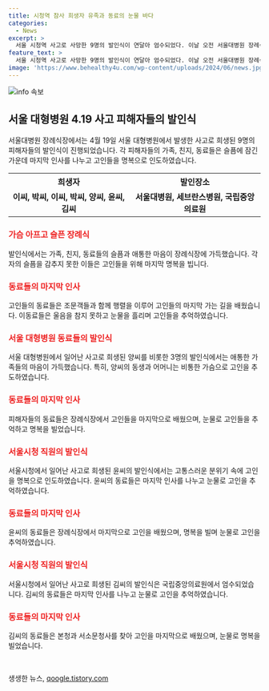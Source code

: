 ```yaml
---
title: 시청역 참사 희생자 유족과 동료의 눈물 바다
categories:
  - News
excerpt: >
  서울 시청역 사고로 사망한 9명의 발인식이 연달아 엄수되었다. 이날 오전 서울대병원 장례식장에서는 향년 54세의 이모씨의 발인식이 치러졌는데, 직장 동료들 또한 운구차를 따라오며 슬픔을 감추지 못했다. 사고로 목숨을 잃은 이들은 모두 같은 학교나 직장에서 서로를 알고 지냈던 동료들이었다. 운구행렬에서는 유족들의 슬픔과 안타까움이 고스란히 전해졌으며, 동료들의 마음도 무겁게 느껴졌다. 서울대병원에서는 또 다른 세 명의 동료들의 발인식도 엄수되었는데, 이들의 운구행렬 또한 마찬가지로 슬픔에 잠긴 분위기 속에 묻혀들었다.
feature_text: >
  서울 시청역 사고로 사망한 9명의 발인식이 연달아 엄수되었다. 이날 오전 서울대병원 장례식장에서는 향년 54세의 이모씨의 발인식이 치러졌는데, 직장 동료들 또한 운구차를 따라오며 슬픔을 감추지 못했다. 사고로 목숨을 잃은 이들은 모두 같은 학교나 직장에서 서로를 알고 지냈던 동료들이었다. 운구행렬에서는 유족들의 슬픔과 안타까움이 고스란히 전해졌으며, 동료들의 마음도 무겁게 느껴졌다. 서울대병원에서는 또 다른 세 명의 동료들의 발인식도 엄수되었는데, 이들의 운구행렬 또한 마찬가지로 슬픔에 잠긴 분위기 속에 묻혀들었다.
image: 'https://www.behealthy4u.com/wp-content/uploads/2024/06/news.jpg'
---
```


<p><img src="https://www.behealthy4u.com/wp-content/uploads/2024/06/news.jpg" alt="info 속보" /></p>

<h2 data-ke-size="size26">서울 대형병원 4.19 사고 피해자들의 발인식</h2>

<p data-ke-size="size16">서울대병원 장례식장에서는 4월 19일 서울 대형병원에서 발생한 사고로 희생된 9명의 피해자들의 발인식이 진행되었습니다. 각 피해자들의 가족, 친지, 동료들은 슬픔에 잠긴 가운데 마지막 인사를 나누고 고인들을 명복으로 인도하였습니다.</p>

<table>
    <tr>
        <th style="text-align: center;">희생자</th>
        <th style="text-align: center;">발인장소</th>
    </tr>
    <tr>
        <td style="text-align: center; height: 17px;"><b>이씨, 박씨, 이씨, 박씨, 양씨, 윤씨, 김씨</b></td>
        <td style="text-align: center; height: 17px;"><b>서울대병원, 세브란스병원, 국립중앙의료원</b></td>
    </tr>
</table>

<h3 data-ke-size="size24"><b><span style="color: #ee2323;">가슴 아프고 슬픈 장례식</span></b></h3>

<p data-ke-size="size16">발인식에서는 가족, 친지, 동료들의 슬픔과 애통한 마음이 장례식장에 가득했습니다. 각자의 슬픔을 감추지 못한 이들은 고인들을 위해 마지막 명복을 빕니다.</p>

<h3 data-ke-size="size24"><b><span style="color: #ee2323;">동료들의 마지막 인사</span></b></h3>

<p data-ke-size="size16">고인들의 동료들은 조문객들과 함께 행렬을 이루어 고인들의 마지막 가는 길을 배웠습니다. 이동료들은 울음을 참지 못하고 눈물을 흘리며 고인들을 추억하였습니다.</p>

<h3 data-ke-size="size24"><b><span style="color: #ee2323;">서울 대형병원 동료들의 발인식</span></b></h3>

<p data-ke-size="size16">서울 대형병원에서 일어난 사고로 희생된 양씨를 비롯한 3명의 발인식에서는 애통한 가족들의 마음이 가득했습니다. 특히, 양씨의 동생과 어머니는 비통한 가슴으로 고인을 추도하였습니다.</p>

<h3 data-ke-size="size24"><b><span style="color: #ee2323;">동료들의 마지막 인사</span></b></h3>

<p data-ke-size="size16">피해자들의 동료들은 장례식장에서 고인들을 마지막으로 배웠으며, 눈물로 고인들을 추억하고 명복을 빌었습니다.</p>

<h3 data-ke-size="size24"><b><span style="color: #ee2323;">서울시청 직원의 발인식</span></b></h3>

<p data-ke-size="size16">서울시청에서 일어난 사고로 희생된 윤씨의 발인식에서는 고통스러운 분위기 속에 고인을 명복으로 인도하였습니다. 윤씨의 동료들은 마지막 인사를 나누고 눈물로 고인을 추억하였습니다.</p>

<h3 data-ke-size="size24"><b><span style="color: #ee2323;">동료들의 마지막 인사</span></b></h3>

<p data-ke-size="size16">윤씨의 동료들은 장례식장에서 마지막으로 고인을 배웠으며, 명복을 빌며 눈물로 고인을 추억하였습니다.</p>

<h3 data-ke-size="size24"><b><span style="color: #ee2323;">서울시청 직원의 발인식</span></b></h3>

<p data-ke-size="size16">서울시청에서 일어난 사고로 희생된 김씨의 발인식은 국립중앙의료원에서 엄수되었습니다. 김씨의 동료들은 마지막 인사를 나누고 눈물로 고인을 추억하였습니다.</p>

<h3 data-ke-size="size24"><b><span style="color: #ee2323;">동료들의 마지막 인사</span></b></h3>

<p data-ke-size="size16">김씨의 동료들은 본청과 서소문청사를 찾아 고인을 마지막으로 배웠으며, 눈물로 명복을 빌었습니다.</p>

<p data-ke-size="size16">&nbsp;</p>
생생한 뉴스, <a href="https://qoogle.tistory.com" rel="dofollow">qoogle.tistory.com</a>


